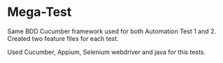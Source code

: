 # Mega-Test

Same BDD Cucumber framework used for both Automation Test 1 and 2. Created two feature files for each test.

Used Cucumber, Appium, Selenium webdriver and java for this tests.

